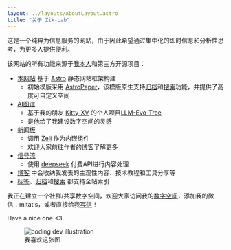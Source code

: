 ```yaml
---
layout: ../layouts/AboutLayout.astro
title: "关于 Zik-Lab"
---
```


这是一个纯粹为信息服务的网站，由于因此希望通过集中化的即时信息和分析性思考，为更多人提供便利。

该网站的所有功能来源于[我本人](https://zik-3.com)和第三方开源项目：

- [本网站](/) 基于 [Astro](https://astro.build/) 静态网站框架构建
  - 初始模版采用 [AstroPaper](https://github.com/satnaing/astro-paper)，该模版原生支持[归档](/archives)和[搜索](/search)功能，并提供了高度可自定义空间
- [AI图谱](https://lab.zik-3.com/llm/)
  - 基于我的朋友 [Kitty-XV](https://github.com/Kitty-XV) 的个人项目[LLM-Evo-Tree](https://github.com/Kitty-XV/LLM-Evo-Tree)
  - 是他给了我建设数字空间的灵感
- [新闻板](/board)
  - 调用 [Zeli](https://zeli.app/zh) 作为内嵌组件
  - 欢迎大家前往作者的[博客](https://mazzzystar.com/)了解更多
- [信号流](/news)
  - 使用 [deepseek](https://platform.deepseek.com/) 付费API进行内容处理
- [博客](/insights) 中会收纳我发表的主观性内容、技术教程和工具分享等
- [标签](/tags)、[归档](/archives)和[搜索](/search) 都支持全站索引



我正在建立一个社群/共享数字空间，欢迎大家访问我的[数字空间](https://zik-3.com)，添加我的微信：mitatis，或者直接给我[写信](https://letterbird.co/mitatis)！

Have a nice one <3

<figure class="sm:w-1/2 mx-auto">
  <img src="/dev.svg" alt="coding dev illustration" title="">
  <figcaption class="mt-2 text-center text-sm text-zinc-600 dark:text-zinc-400">我喜欢这张图</figcaption>
</figure>
